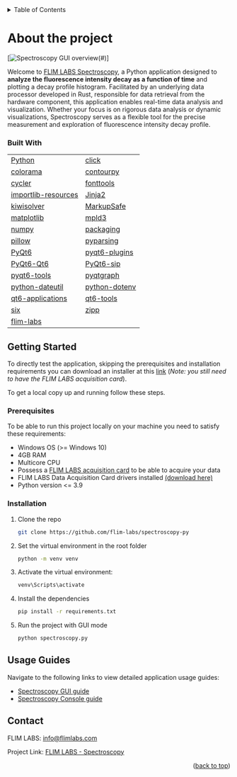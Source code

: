 <!-- TABLE OF CONTENTS -->
<details>
  <summary>Table of Contents</summary>
  <ol>
    <li>
      <a href="#about-the-project">About The Project</a>
      <ul>
        <li><a href="#built-with">Built With</a></li>
      </ul>
    </li>
    <li>
      <a href="#getting-started">Getting Started</a>
      <ul>
        <li><a href="#prerequisites">Prerequisites</a></li>
        <li><a href="#installation">Installation</a></li>
      </ul>
    </li>
    <li><a href="#usage-guides">Usage Guides</a></li>
    <li><a href="#license">License</a></li>
    <li><a href="#contact">Contact</a></li>
  </ol>
</details>

# About the project

[![Spectroscopy GUI overview](./assets/images/screenshots/spectroscopy-gui-screenshot.jpeg)(#)]

Welcome to [FLIM LABS Spectroscopy](https://github.com/flim-labs/spectroscopy-py), a Python application designed to **analyze the fluorescence intensity decay as a function of time** and plotting a decay profile histogram. Facilitated by an underlying data processor developed in Rust, responsible for data retrieval from the hardware component, this application enables real-time data analysis and visualization. Whether your focus is on rigorous data analysis or dynamic visualizations, Spectroscopy serves as a flexible tool for the precise measurement and exploration of fluorescence intensity decay profile.

### Built With

|                                                                      |                                                          |
| -------------------------------------------------------------------- | -------------------------------------------------------- |
| [Python](https://www.python.org/)                                    | [click](https://pypi.org/project/click/)                 |
| [colorama](https://pypi.org/project/colorama/)                       | [contourpy](https://pypi.org/project/contourpy/)         |
| [cycler](https://pypi.org/project/cycler/)                           | [fonttools](https://pypi.org/project/fonttools/)         |
| [importlib-resources](https://pypi.org/project/importlib-resources/) | [Jinja2](https://pypi.org/project/Jinja2/)               |
| [kiwisolver](https://pypi.org/project/kiwisolver/)                   | [MarkupSafe](https://pypi.org/project/MarkupSafe/)       |
| [matplotlib](https://pypi.org/project/matplotlib/)                   | [mpld3](https://pypi.org/project/mpld3/)                 |
| [numpy](https://pypi.org/project/numpy/)                             | [packaging](https://pypi.org/project/packaging/)         |
| [pillow](https://pypi.org/project/pillow/)                           | [pyparsing](https://pypi.org/project/pyparsing/)         |
| [PyQt6](https://pypi.org/project/PyQt6/)                             | [pyqt6-plugins](https://pypi.org/project/pyqt6-plugins/) |
| [PyQt6-Qt6](https://pypi.org/project/PyQt6-Qt6/)                     | [PyQt6-sip](https://pypi.org/project/PyQt6-sip/)         |
| [pyqt6-tools](https://pypi.org/project/pyqt6-tools/)                 | [pyqtgraph](https://pypi.org/project/pyqtgraph/)         |
| [python-dateutil](https://pypi.org/project/python-dateutil/)         | [python-dotenv](https://pypi.org/project/python-dotenv/) |
| [qt6-applications](https://pypi.org/project/qt6-applications/)       | [qt6-tools](https://pypi.org/project/qt6-tools/)         |
| [six](https://pypi.org/project/six/)                                 | [zipp](https://pypi.org/project/zipp/)                   |
| [flim-labs](https://pypi.org/project/flim-labs/)                     |

<!-- GETTING STARTED -->

## Getting Started

To directly test the application, skipping the prerequisites and installation requirements you can download an installer at this [link](https://github.com/flim-labs/spectroscopy-py/releases/tag/v1.0) (_Note: you still need to have the FLIM LABS acquisition card_).

To get a local copy up and running follow these steps.

### Prerequisites

To be able to run this project locally on your machine you need to satisfy these requirements:

- Windows OS (>= Windows 10)
- 4GB RAM
- Multicore CPU
- Possess a [FLIM LABS acquisition card](https://www.flimlabs.com/products/data-acquisition-card/) to be able to acquire your data
- FLIM LABS Data Acquisition Card drivers installed [(download here)](https://flim-labs.github.io/flim-labs-drivers/data-acquisition-card-drivers/)
- Python version <= 3.9

### Installation

1. Clone the repo
   ```sh
   git clone https://github.com/flim-labs/spectroscopy-py
   ```
2. Set the virtual environment in the root folder
   ```sh
   python -m venv venv
   ```
3. Activate the virtual environment:
   ```sh
   venv\Scripts\activate
   ```
4. Install the dependencies
   ```sh
   pip install -r requirements.txt
   ```
5. Run the project with GUI mode
   ```sh
   python spectroscopy.py
   ```

## Usage Guides

Navigate to the following links to view detailed application usage guides:

- [Spectroscopy GUI guide](./v1.0/index.md)
- [Spectroscopy Console guide](./python-flim-labs/spectroscopy-console.md)

## Contact

FLIM LABS: info@flimlabs.com

Project Link: [FLIM LABS - Spectroscopy](https://github.com/flim-labs/spectroscopy-py)

<p align="right">(<a href="#readme-top">back to top</a>)</p>
